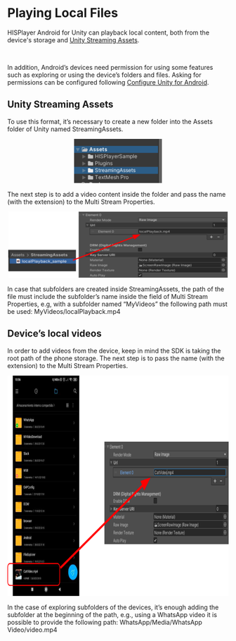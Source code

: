 # Playing Local Files

HISPlayer Android for Unity can playback local content, both from the device's storage and [Unity Streaming Assets](./local-files.md#Unity-Streaming-Assets).

<br>

In addition, Android’s devices need permission for using some features such as exploring or using the device’s folders and files. Asking for permissions can be configured following [Configure Unity for Android](./setup-guide.md#Configure-Unity-for-Android).

## Unity Streaming Assets
To use this format, it’s necessary to create a new folder into the Assets folder of Unity named StreamingAssets.
<p align="center">
<img src="./assets/streaming-assets.png" width="200" height="100">
</p>
The next step is to add a video content inside the folder and pass the name (with the extension) to the Multi Stream Properties.
&nbsp;
<p align="center">
<img src="./assets/content-strassets.png" width="500" height="150">
</p>
In case that subfolders are created inside StreamingAssets, the path of the file must include the subfolder’s name inside the field of Multi Stream Properties, e.g, with a subfolder named “MyVideos” the following path must be used: MyVideos/localPlayback.mp4 
&nbsp;

## Device’s local videos
In order to add videos from the device, keep in mind the SDK is taking the root path of the phone storage. The next step is to pass the name (with the extension) to the Multi Stream Properties.
<p align="center">
<img src="./assets/local-content.png" width="850" height="500">
</p>
In the case of exploring subfolders of the devices, it’s enough adding the subfolder at the beginning of the path, e.g., using a WhatsApp video it is possible to provide the following path: 
WhatsApp/Media/WhatsApp Video/video.mp4
